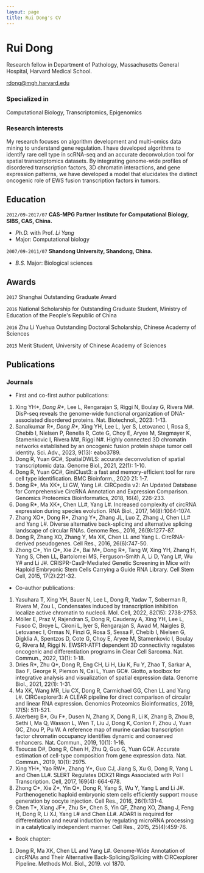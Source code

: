 ```yaml
---
layout: page
title: Rui Dong's CV
---
```


# Rui Dong
Research fellow in Department of Pathology, Massachusetts General Hospital, Harvard Medical School.

<div id="webaddress">
<a href="rdong@mgh.harvard.edu">rdong@mgh.harvard.edu</a>
</div>


### Specialized in

Computational Biology, Transcriptomics, Epigenomics


### Research interests

My research focuses on algorithm development and multi-omics data mining to understand gene regulation. I have developed algorithms to identify rare cell type in scRNA-seq and an accurate deconvolution tool for spatial transcriptomics datasets. By integrating genome-wide profiles of disordered transcription factors, 3D chromatin interactions, and gene expression patterns, we have developed a model that elucidates the distinct oncogenic role of EWS fusion transcription factors in tumors.

## Education

`2012/09-2017/07`
__CAS-MPG Partner Institute for Computational Biology, SIBS, CAS, China.__

- *Ph.D.* with Prof. *Li Yang*
- Major: Computational biology

`2007/09-2011/07`
__Shandong University, Shandong, China.__

- *B.S.* Major: Biological sciences



## Awards

`2017` Shanghai Outstanding Graduate Award

`2016` National Scholarship for Outstanding Graduate Student, Ministry of Education of the People's Republic of China

`2016` Zhu Li Yuehua Outstanding Doctoral Scholarship, Chinese Academy of Sciences

`2015` Merit Student, University of Chinese Academy of Sciences


## Publications

<!-- A list is also available [online](https://scholar.google.com/citations?user=wcQO0GAAAAAJ&hl=zh-CN) -->

### Journals

- First and co-first author publications:
1.	Xing YH\*, *Dong R\**, Lee L, Rengarajan S, Riggi N, Boulay G, Rivera M#. DisP-seq reveals the genome-wide functional organization of DNA-associated disordered proteins. Nat. Biotechnol., 2023: 1-13.
2.	Sanalkumar R\*, *Dong R\**, Xing YH, Lee L, Iyer S, Letovanec I, Rosa S, Chebib I, Nielsen P, Renella R, Cote G, Choy E, Aryee M, Stegmayer K, Stamenkovic I, Rivera M#, Riggi N#. Highly connected 3D chromatin networks established by an oncogenic fusion protein shape tumor cell identity. Sci. Adv., 2023, 9(13): eabo3789.
3.	Dong R, Yuan GC#, SpatialDWLS: accurate deconvolution of spatial transcriptomic data. Genome Biol., 2021, 22(1): 1-10.
4.	Dong R, Yuan GC#, GiniClust3: a fast and memory-efficient tool for rare cell type identification. BMC Bioinform., 2020 21: 1-7.
5.	Dong R\*, Ma XK\*, Li GW, Yang L#. CIRCpedia v2: An Updated Database for Comprehensive CircRNA Annotation and Expression Comparison. Genomics Proteomics Bioinformatics, 2018, 16(4), 226-233.
6.	Dong R\*, Ma XK\*, Chen LL#, Yang L#. Increased complexity of circRNA expression during species evolution. RNA Biol., 2017, 14(8):1064-1074.
7.	Zhang XO\*, Dong R\*, Zhang Y\*, Zhang JL, Luo Z, Zhang J, Chen LL# and Yang L#. Diverse alternative back-splicing and alternative splicing landscape of circular RNAs. Genome Res., 2016, 26(9):1277-87.
8.	Dong R, Zhang XO, Zhang Y, Ma XK, Chen LL and Yang L. CircRNA-derived pseudogenes. Cell Res., 2016, 26(6):747-50.
9.	Zhong C\*, Yin Q\*, Xie Z\*, Bai M\*, Dong R\*, Tang W, Xing YH, Zhang H, Yang S, Chen LL, Bartolomei MS, Ferguson-Smith A, Li D, Yang L#, Wu Y# and Li J#. CRISPR-Cas9-Mediated Genetic Screening in Mice with Haploid Embryonic Stem Cells Carrying a Guide RNA Library. Cell Stem Cell, 2015, 17(2):221-32.
- Co-author publications:
1.	Yasuhara T, Xing YH, Bauer N, Lee L, Dong R, Yadav T, Soberman R, Rivera M, Zou L, Condensates induced by transcription inhibition localize active chromatin to nucleoli. Mol. Cell, 2022, 82(15): 2738-2753.
2.	Möller E, Praz V, Rajendran S, Dong R, Cauderay A, Xing YH, Lee L, Fusco C, Broye L, Cironi L, Iyer S, Rengarajan S, Awad M, Naigles B, Letovanec I, Ormas N, Finzi G, Rosa S, Sessa F, Chebib I, Nielsen G, Digklia A, Spentzos D, Cote G, Choy E, Aryee M, Stamenkovic I, Boulay G, Rivera M, Riggi N. EWSR1-ATF1 dependent 3D connectivity regulates oncogenic and differentiation programs in Clear Cell Sarcoma. Nat. Commun., 2022, 13(1): 1-18.
3.	Dries R\*, Zhu Q\*, Dong R, Eng CH, Li H, Liu K, Fu Y, Zhao T, Sarkar A, Bao F, George R, Pierson N, Cai L, Yuan GC#. Giotto, a toolbox for integrative analysis and visualization of spatial expression data. Genome Biol., 2021, 22(1): 1-31.
4.	Ma XK, Wang MR, Liu CX, Dong R, Carmichael GG, Chen LL and Yang L#. CIRCexplorer3: A CLEAR pipeline for direct comparison of circular and linear RNA expression. Genomics Proteomics Bioinformatics, 2019, 17(5): 511-521.
5.	Akerberg B\*, Gu F\*, Dusen N, Zhang X, Dong R, Li K, Zhang B, Zhou B, Sethi I, Ma Q, Wasson L, Wen T, Liu J, Dong K, Conlon F, Zhou J, Yuan GC, Zhou P, Pu W. A reference map of murine cardiac transcription factor chromatin occupancy identifies dynamic and conserved enhancers. Nat. Commun., 2019, 10(1): 1-16.
6.	Tsoucas D#, Dong R, Chen H, Zhu Q, Guo G, Yuan GC#. Accurate estimation of cell-type composition from gene expression data. Nat. Commun., 2019, 10(1): 2975.
7.	Xing YH\*, Yao RW\*, Zhang Y\*, Guo CJ, Jiang S, Xu G, Dong R, Yang L and Chen LL#. SLERT Regulates DDX21 Rings Associated with Pol I Transcription. Cell, 2017, 169(4): 664-678.
8.	Zhong C\*, Xie Z\*, Yin Q\*, Dong R, Yang S, Wu Y, Yang L and Li J#. Parthenogenetic haploid embryonic stem cells efficiently support mouse generation by oocyte injection. Cell Res., 2016, 26(1):131-4.
9.	Chen T\*, Xiang JF\*, Zhu S\*, Chen S, Yin QF, Zhang XO, Zhang J, Feng H, Dong R, Li XJ, Yang L# and Chen LL#. ADAR1 is required for differentiation and neural induction by regulating microRNA processing in a catalytically independent manner. Cell Res., 2015, 25(4):459-76.

- Book chapter:
1.	Dong R, Ma XK, Chen LL and Yang L#. Genome-Wide Annotation of circRNAs and Their Alternative Back-Splicing/Splicing with CIRCexplorer Pipeline. Methods Mol. Biol., 2019. vol 1870. 

<!-- ### Footer

Last updated: Aug 24 2023 -->
